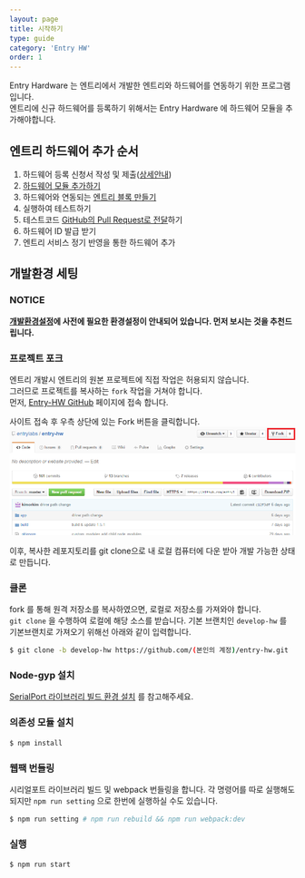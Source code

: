 ```yaml
---
layout: page
title: 시작하기
type: guide
category: 'Entry HW'
order: 1
---
```


Entry Hardware 는 엔트리에서 개발한 엔트리와 하드웨어를 연동하기 위한 프로그램입니다.  
엔트리에 신규 하드웨어를 등록하기 위해서는 Entry Hardware 에 하드웨어 모듈을 추가해야합니다.

## 엔트리 하드웨어 추가 순서
1. 하드웨어 등록 신청서 작성 및 제출([상세안내](/guide/entry-hw/2017-05-16-enroll_entry-hw.html))
2. [하드웨어 모듈 추가하기](/guide/entry-hw/2016-05-03-add_module.html)
3. 하드웨어와 연동되는 [엔트리 블록 만들기](/guide/entryjs/2016-05-22-add_new_blocks.html)
4. 실행하여 테스트하기
5. 테스트코드 [GitHub의 Pull Request로 전달](/guide/etc/2016-05-03-git_fork.html)하기
6. 하드웨어 ID 발급 받기
7. 엔트리 서비스 정기 반영을 통한 하드웨어 추가

## 개발환경 세팅

### NOTICE
**[개발환경설정](/guide/basic/setting_environment.html)에 사전에 필요한 환경설정이 안내되어 있습니다. 먼저 보시는 것을 추천드립니다.**

### 프로젝트 포크

엔트리 개발시 엔트리의 원본 프로젝트에 직접 작업은 허용되지 않습니다.  
그러므로 프로젝트를 복사하는 `fork` 작업을 거쳐야 합니다.  
먼저, [Entry-HW GitHub](https://github.com/entrylabs/entry-hw) 페이지에 접속 합니다.  

사이트 접속 후 우측 상단에 있는 Fork 버튼을 클릭합니다.  
![Fork2](/images/entry-hw/fork2.png)  

이후, 복사한 레포지토리를 git clone으로 내 로컬 컴퓨터에 다운 받아 개발 가능한 상태로 만듭니다.

### 클론

fork 를 통해 원격 저장소를 복사하였으면, 로컬로 저장소를 가져와야 합니다.  
`git clone` 을 수행하여 로컬에 해당 소스를 받습니다. 기본 브랜치인 `develop-hw` 를 기본브랜치로 가져오기 위해선 아래와 같이 입력합니다.
``` bash
$ git clone -b develop-hw https://github.com/(본인의 계정)/entry-hw.git
```

### Node-gyp 설치

[SerialPort 라이브러리 빌드 환경 설치](/guide/basic/setting_environment.html#SerialPort-%EB%9D%BC%EC%9D%B4%EB%B8%8C%EB%9F%AC%EB%A6%AC-%EB%B9%8C%EB%93%9C-%ED%99%98%EA%B2%BD-%EC%84%A4%EC%B9%98) 를 참고해주세요.

### 의존성 모듈 설치  

``` bash
$ npm install
```

### 웹팩 번들링

시리얼포트 라이브러리 빌드 및 webpack 번들링을 합니다. 각 명령어를 따로 실행해도 되지만 `npm run setting` 으로 한번에 실행하실 수도 있습니다.

```bash
$ npm run setting # npm run rebuild && npm run webpack:dev
```

### 실행

``` bash
$ npm run start
```
